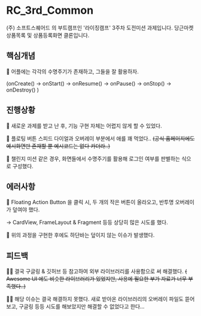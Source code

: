 # RC_3rd_Common
(주) 소프트스퀘어드 의 부트캠프인 '라이징캠프' 3주차 도전미션 과제입니다.
당근마켓 상품목록 및 상품등록화면 클론입니다.

## 핵심개념

📕 어플에는 각각의 수명주기가 존재하고, 그들을 잘 활용하자.

(onCreate() → onStart() → onResume() → onPause() → onStop() → onDestroy() )

## 진행상황

🚂 새로운 과제를 받고 난 후, 기능 구현 자체는 어렵지 않게 할 수 있었다.

🚂 플로팅 버튼 스피드 다이얼과 오버레이 부분에서 애를 꽤 먹었다.. ~~(공식 홈페이지에도 예시화면만 존재할 뿐 예시코드는 없다 카더라..)~~

🚂 챌린지 미션 같은 경우, 화면들에서 수명주기를 활용해 로그인 여부를 판별하는 식으로 구성했다.

## 에러사항

💢 Floating Action Button 을 클릭 시, 두 개의 작은 버튼이 올라오고, 반투명 오버레이가 덮여야 했다.

→ CardView, FrameLayout & Fragment 등등 상당히 많은 시도를 했다.

💢 위의 과정을 구현한 후에도 하단바는 덮이지 않는 이슈가 발생했다.

## 피드백

🤦🏻 결국 구글링 & 깃허브 등 참고하여 외부 라이브러리를 사용함으로 써 해결했다. ~~( Awesome UI 에도 비슷한 라이브러리가 있었지만, 사용에 필요한 부가 자료가 너무 부족했다..)~~

🤦🏻 해당 이슈는 결국 해결하지 못했다. 새로 받아온 라이브러리의 오버레이 파일도 뜯어보고, 구글링 등등 시도를 해보았지만 해결할 수 없었다고 한다...
